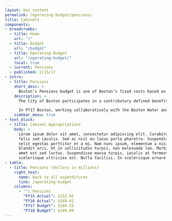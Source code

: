 ```yaml
---
layout: bos_content
permalink: /operating-budget/pensions/
title: Cabinets
components:
- breadcrumbs:
  - title: Home
    url: "/"
  - title: Budget
    url: "/budget"
  - title: Operating Budget
    url: "/operating-budget/"
    local: true
  - current: Pensions
  - published: 2/15/17
- intro:
  - title: Pensions
    short_desc: >
      Boston’s Pensions budget is one of Boston’s fixed costs based on the current pension schedule approved by Boston’s Retirement Board.
    description: >
      The City of Boston participates in a contributory defined benefit retirement system that is administered by the Boston Retirement System (BRS). BRS is one of 106 public pension systems governed by Massachusetts General Law Chapter 32. Boston’s current pension schedule based on an actuarial asset valuation as of January 1, 2014 with updated mortality tables. The current pension schedule assumes a long term rate of return of 7.75%. The City’s pension liability is currently 70.2% funded and is on track to reduce the unfunded liability to zero by 2025, fifteen years prior to the legally required funding date of 2040.

      In FY17 Boston, working collaboratively with the Boston Water and Sewer Commission (BWSC), will restructure their pension schedules to more accurately reflect split service between the two entities. Now that the two entities have been separated for almost forty years, the number of retirees with split service in both entities continues to grow smaller over the years. It now makes sense for BWSC to directly support its own pension schedule and then seek reimbursement from Boston for the remaining retirees with split service. This will result in savings for the City of Boston in its main Pension budget included in fixed costs but will require an increase to its pay-as-you-go Pension and Annuities appropriation of $1.2 million. This restructuring will achieve an overall net savings to the City of Boston an estimated $4.7 million. The Pensions and Annuities budget is used to fund retiree split service payments and retirees that predate the BRS contributory retirement system and public safety retirees that have been granted line of duty death benefits or retirements based on special acts of the Massachusetts legislature due to extreme workplace injuries.
    sidebar_menu: true
- text_block:
  - title: Cabinet Appropriations
    body: >
      Lorem ipsum dolor sit amet, consectetur adipiscing elit. Curabitur suscipit id
      felis sed iaculis. Sed ac nisl eu lacus porta pharetra. Suspendisse a tortor vel
      velit egestas porttitor et a mi. Nam nunc ipsum, elementum a nisi nec, scelerisque
      blandit orci. Ut in sollicitudin turpis, non malesuada leo. Morbi vehicula sit
      amet est sed luctus. Suspendisse massa turpis, iaculis at fermentum placerat,
      scelerisque ultricies est. Nulla facilisi. In scelerisque ornare tincidunt.
- table:
  - title: Pensions (dollars in millions)
    right_text:
      name: Back to all expenditures
      link: /operating-budget
    columns:
      - "": Pensions
        "FY15 Actual": $152.91
        "FY16 Actual": $169.62
        "FY17 Budget": $184.55
        "FY18 Budget": $189.88
---
```

